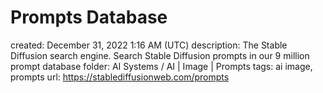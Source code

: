 # Prompts Database

created: December 31, 2022 1:16 AM (UTC)
description: The Stable Diffusion search engine. Search Stable Diffusion prompts in our 9 million prompt database
folder: AI Systems / AI | Image | Prompts
tags: ai image, prompts
url: https://stablediffusionweb.com/prompts